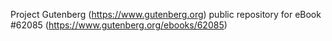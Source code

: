 Project Gutenberg (https://www.gutenberg.org) public repository for eBook #62085 (https://www.gutenberg.org/ebooks/62085)
